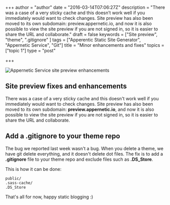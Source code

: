 +++
author = "author"
date = "2016-03-14T07:06:27Z"
description = "There was a case of a very sticky cache and this doesn’t work well if you immediately would want to check changes. Site preview has also been moved to its own subdomain: preview.appernetic.io, and now it is also possible to view the site preview if you are not signed in, so it is easier to share the URL and collaborate."
draft = false
keywords = ["Site preview", "theme", ".gitignore" ]
tags = ["Apperentic Static Site Generator", "Appernetic Service", "Git"]
title = "Minor enhancements and fixes"
topics = ["topic 1"]
type = "post"

+++
![Appernetic Service site preview enhancements][1]

## Site preview fixes and enhancements
There was a case of a very sticky cache and this doesn't work well if you immediately would want to check changes. Site preview  has also been moved to its own subdomain: **preview.appernetic.io**,  and now it is also possible to view the site preview if you are not signed in, so it is easier to share the URL and collaborate.

## Add a .gitignore to your theme repo
The bug we reported last week wasn't a bug. When you delete a theme, we have git delete everything, and it doesn't delete dot files. The fix is to add a **.gitignore** file to your theme repo and exclude files such as **.DS_Store**. 

This is how it can be done:

```
public/
.sass-cache/
.DS_Store
```

That's all for now, happy static blogging :)

  [1]: https://res.cloudinary.com/appernetic/v1457939591/c25ymnmuqsfsmqjkk52b
